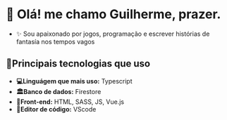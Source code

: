 # 👋 Olá! me chamo Guilherme, prazer. 

* ✨ Sou apaixonado por jogos, programação e escrever histórias de fantasía nos tempos vagos 

## 📌Principais tecnologias que uso 

- **💻Linguágem que mais uso:** Typescript
- **🏛️Banco de dados:** Firestore
- **🚪Front-end:** HTML, SASS, JS, Vue.js 
- **📜Editor de código:** VScode 


